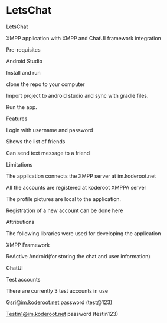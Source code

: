 # LetsChat
LetsChat 

XMPP application with XMPP and ChatUI framework integration 

Pre-requisites 

Android Studio  

Install and run 

clone the repo to your computer 

Import project to android studio and sync with gradle files.  

Run the app.  

Features 

Login with username and password  

Shows the list of friends 

Can send text message to a friend 

Limitations 

The application connects the XMPP server at im.koderoot.net 

All the accounts are registered at koderoot XMPPA server 

The profile pictures are local to the application. 

Registration of a new account can be done here 

Attributions 

The following libraries were used for developing the application 

XMPP Framework 

ReActive Android(for storing the chat and user information) 

ChatUI 

Test accounts 

There are currently 3 test accounts in use 

Gsri@im.koderoot.net password (test@123) 

Testin1@im.koderoot.net password (testin123) 

 

